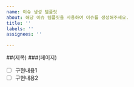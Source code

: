 ```yaml
---
name: 이슈 생성 템플릿
about: 해당 이슈 템플릿을 사용하여 이슈를 생성해주세요.
title: ''
labels: ''
assignees: ''

---
```


##(제목)
###(페이지)
-[ ] 구현내용1
-[ ] 구현내용2
